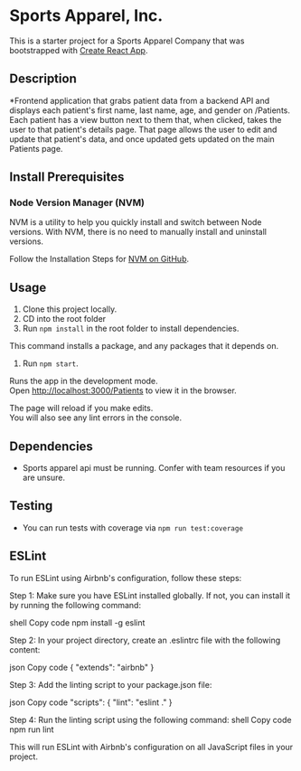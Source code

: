 # Sports Apparel, Inc.

This is a starter project for a Sports Apparel Company that was bootstrapped with [Create React App](https://github.com/facebook/create-react-app).
## Description
*Frontend application that grabs patient data from a backend API and displays each patient's first name, last name, age, and gender on /Patients. Each patient has a view button next to them that, when clicked, takes the user to that patient's details page. That page allows the user to edit and update that patient's data, and once updated gets updated on the main Patients page.


## Install Prerequisites

### Node Version Manager (NVM)

NVM is a utility to help you quickly install and switch between Node versions. With NVM, there is no need to manually install and uninstall versions.

Follow the Installation Steps for [NVM on GitHub](https://github.com/coreybutler/nvm-windows).

## Usage

1. Clone this project locally.
1. CD into the root folder
1. Run `npm install` in the root folder to install dependencies.

This command installs a package, and any packages that it depends on.

1. Run `npm start`.

Runs the app in the development mode.\
Open [http://localhost:3000/Patients](http://localhost:3000/Patients) to view it in the browser.

The page will reload if you make edits.\
You will also see any lint errors in the console.

## Dependencies
* Sports apparel api must be running. Confer with team resources if you are unsure.

## Testing
* You can run tests with coverage via `npm run test:coverage`

## ESLint
To run ESLint using Airbnb's configuration, follow these steps:

Step 1: Make sure you have ESLint installed globally. If not, you can install it by running the following command:

shell
Copy code
npm install -g eslint

Step 2: In your project directory, create an .eslintrc file with the following content:

json
Copy code
{
  "extends": "airbnb"
}

Step 3: Add the linting script to your package.json file:

json
Copy code
"scripts": {
  "lint": "eslint ."
}

Step 4: Run the linting script using the following command:
shell
Copy code
npm run lint

This will run ESLint with Airbnb's configuration on all JavaScript files in your project.
